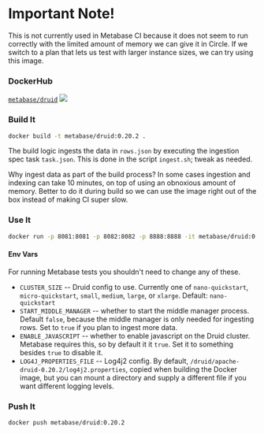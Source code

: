 # Important Note!

This is not currently used in Metabase CI because it does not seem to run correctly with the limited amount of memory we can give it in Circle. If we switch to a plan that lets us test with larger instance sizes, we can try using this image.

### DockerHub
[`metabase/druid`](https://hub.docker.com/repository/docker/metabase/druid)
[![](https://images.microbadger.com/badges/version/metabase/druid.svg)](https://microbadger.com/images/metabase/druid)

### Build It

```bash
docker build -t metabase/druid:0.20.2 .
```

The build logic ingests the data in `rows.json` by executing the ingestion spec task `task.json`. This is done in the script `ingest.sh`; tweak as needed.

Why ingest data as part of the build process? In some cases ingestion and indexing can take 10 minutes, on top of
using an obnoxious amount of memory. Better to do it during build so we can use the image right out of the box instead
of making CI super slow.

### Use It

```bash
docker run -p 8081:8081 -p 8082:8082 -p 8888:8888 -it metabase/druid:0.20.2
```

#### Env Vars

For running Metabase tests you shouldn't need to change any of these.

*  `CLUSTER_SIZE` -- Druid config to use. Currently one of `nano-quickstart`, `micro-quickstart`, `small`, `medium`, `large`, or `xlarge`. Default: `nano-quickstart`
*  `START_MIDDLE_MANAGER` -- whether to start the middle manager process. Default `false`, because the middle manager is only needed for ingesting rows. Set to `true` if you plan to ingest more data.
*  `ENABLE_JAVASCRIPT` -- whether to enable javascript on the Druid cluster. Metabase requires this, so by default it it `true`. Set it to something besides `true` to disable it.
*  `LOG4J_PROPERTIES_FILE` -- Log4j2 config. By default, `/druid/apache-druid-0.20.2/log4j2.properties`, copied when building the Docker image, but you can mount a directory and supply a different file if you want different logging levels.

### Push It

```bash
docker push metabase/druid:0.20.2
```
